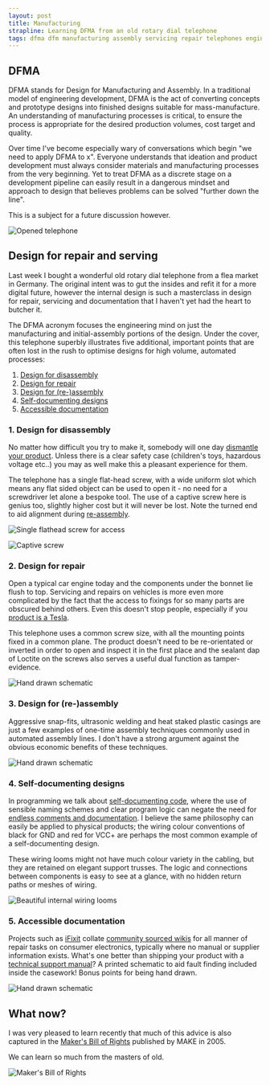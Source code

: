 ```yaml
---
layout: post
title: Manufacturing
strapline: Learning DFMA from an old rotary dial telephone 
tags: dfma dfm manufacturing assembly servicing repair telephones engineering
---
```



## DFMA ##

DFMA stands for Design for Manufacturing and Assembly. In a traditional model of engineering development, DFMA is the act of converting concepts and prototype designs into finished designs suitable for mass-manufacture. An understanding of manufacturing processes is critical, to ensure the process is appropriate for the desired production volumes, cost target and quality.

Over time I've become especially wary of conversations which begin "we need to apply DFMA to x". Everyone understands that ideation and product development must always consider materials and manufacturing processes from the very beginning. Yet to treat DFMA as a discrete stage on a development pipeline can easily result in a dangerous mindset and approach to design that believes problems can be solved "further down the line".

This is a subject for a future discussion however.

![Opened telephone](/images/posts/Manufacturing/outside.jpg)

## Design for repair and serving ##

Last week I bought a wonderful old rotary dial telephone from a flea market in Germany. The original intent was to gut the insides and refit it for a more digital future, however the internal design is such a masterclass in design for repair, servicing and documentation that I haven't yet had the heart to butcher it. 

The DFMA acronym focuses the engineering mind on just the manufacturing and initial-assembly portions of the design. Under the cover, this telephone superbly illustrates five additional, important points that are often lost in the rush to optimise designs for high volume, automated processes: 

1. [Design for disassembly](#1-design-for-disassembly)
2. [Design for repair](#2-design-for-repair)
3. [Design for (re-)assembly](#3-design-for-re-assembly)
4. [Self-documenting designs](#4-self-documenting-designs)
5. [Accessible documentation](#5-accessible-documentation)

### 1. Design for disassembly ###

No matter how difficult you try to make it, somebody will one day [dismantle your product](http://www.nightscout.info/). Unless there is a clear safety case (children's toys, hazardous voltage etc..) you may as well make this a pleasant experience for them.

The telephone has a single flat-head screw, with a wide uniform slot which means any flat sided object can be used to open it - no need for a screwdriver let alone a bespoke tool. The use of a captive screw here is genius too, slightly higher cost but it will never be lost. Note the turned end to aid alignment during [re-assembly](#5-design-for-re-assembly).

![Single flathead screw for access](/images/posts/Manufacturing/access.jpg)

![Captive screw](/images/posts/Manufacturing/screw.jpg)

### 2. Design for repair ###

Open a typical car engine today and the components under the bonnet lie flush to top. Servicing and repairs on vehicles is more even more complicated by the fact that the access to fixings for so many parts are obscured behind others. Even this doesn't stop people, especially if you [product is a Tesla](https://www.youtube.com/watch?v=NuAMczraBIM).

This telephone uses a common screw size, with all the mounting points fixed in a common plane. The product doesn't need to be re-orientated or inverted in order to open and inspect it in the first place and the sealant dap of Loctite on the screws also serves a useful dual function as tamper-evidence.

![Hand drawn schematic](/images/posts/Manufacturing/insides.jpg)

### 3. Design for (re-)assembly ###

Aggressive snap-fits, ultrasonic welding and heat staked plastic casings are just a few examples of one-time assembly techniques commonly used in automated assembly lines. I don't have a strong argument against the obvious economic benefits of these techniques.   

![Hand drawn schematic](/images/posts/Manufacturing/open.jpg)

### 4. Self-documenting designs ###

In programming we talk about [self-documenting code](https://www.amazon.com/Clean-Code-Handbook-Software-Craftsmanship/dp/0132350882), where the use of sensible naming schemes and clear program logic can negate the need for [endless comments and documentation](http://thedailywtf.com/articles/CodeThatDocumentsItselfSoWellItDoesNotNeedComments). I believe the same philosophy can easily be applied to physical products; the wiring colour conventions of black for GND and red for VCC+ are perhaps the most common example of a self-documenting design.

These wiring looms might not have much colour variety in the cabling, but they are retained on elegant support trusses. The logic and connections between components is easy to see at a glance, with no hidden return paths or meshes of wiring.

![Beautiful internal wiring looms](/images/posts/Manufacturing/wiring.jpg)

### 5. Accessible documentation ###

Projects such as [iFixit](https://www.ifixit.com/) collate [community sourced wikis](https://www.youtube.com/watch?v=dMwLUnd_ydI) for all manner of repair tasks on consumer electronics, typically where no manual or supplier information exists. What's one better than shipping your product with a [technical support manual](https://archive.org/details/computermanuals)? A printed schematic to aid fault finding included inside the casework! Bonus points for being hand drawn.

![Hand drawn schematic](/images/posts/Manufacturing/label.jpg)

## What now?

I was very pleased to learn recently that much of this advice is also captured in the [Maker's Bill of Rights](https://cdn.makezine.com/make/MAKERS_RIGHTS.pdf) published by MAKE in 2005. 

We can learn so much from the masters of old.

![Maker's Bill of Rights](/images/posts/Manufacturing/makers-rights.jpg)